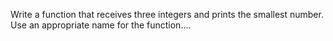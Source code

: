 Write a function that receives three integers and prints the smallest number. Use an appropriate name for the function....
